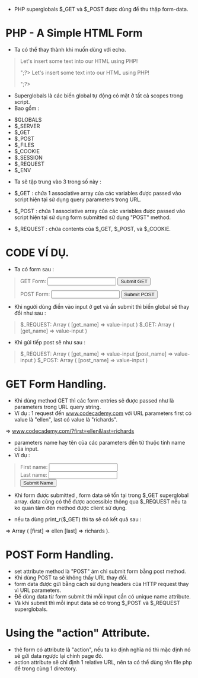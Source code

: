 - PHP superglobals $_GET và $_POST được dùng để thu thập form-data.

# PHP - A Simple HTML Form
- Ta có thể thay <?php ?> thành <?= ?> khi muốn dùng với echo.

>    <?php echo "<p>Let's insert some text into our HTML using PHP!</p>";?>
>    <?= "<p>Let's insert some text into our HTML using PHP!</p>";?>

- Superglobals là các biến global tự động có mặt ở tất cả scopes trong script.
- Bao gồm :

+   $GLOBALS
+   $_SERVER
+   $_GET
+   $_POST
+   $_FILES
+   $_COOKIE
+   $_SESSION
+   $_REQUEST
+   $_ENV

- Ta sẽ tập trung vào 3 trong số này :

* $_GET :  chứa 1 associative array của các variables được passed vào script hiện tại sử dụng query parameters trong URL.

* $_POST : chứa 1 associative array của các variables được passed vào script hiện tại sử dụng form submitted sử dụng "POST" method.

* $_REQUEST : chứa contents của $_GET, $_POST, và $_COOKIE.

# CODE VÍ DỤ.
- Ta có form sau :

>   <form method="get">
>       GET Form: <input type="text" name="get_name">
>       <input type="submit" value="Submit GET">
>   </form>
>   <form method="post">
>       POST Form: <input type="text" name="post_name">
>       <input type="submit" value="Submit POST">
>   </form>

- Khi người dùng điền vào input ở get và ấn submit thì biến global sẽ thay đổi như sau :

>   $_REQUEST: Array ( [get_name] => value-input )
>   $_GET: Array ( [get_name] => value-input )

- Khi gửi tiếp post sẽ như sau :

>   $_REQUEST: Array ( [get_name] => value-input [post_name] => value-input )
>   $_POST: Array ( [post_name] => value-input )

# GET Form Handling.
- Khi dùng method GET thì các form entries sẽ được passed như là parameters trong URL query string.
- Ví dụ : 1 request đến www.codecademy.com với URL parameters first có value là "ellen", last có value là "richards".

=> www.codecademy.com/?first=ellen&last=richards

- parameters name hay tên của các parameters đền từ thuộc tính name của input.
- Ví dụ :

>   <form method="get">
>   First name: <input type="text" name="first">
>   <br>
>   Last name: <input type="text" name="last">
>   <br>
>   <input type="submit" value="Submit Name">
>   </form>

- Khi form được submitted , form data sẽ tồn tại trong $_GET superglobal array. data cũng có thể được accessible thông qua $_REQUEST nếu ta ko quan tâm đén method được client sử dụng.

- nếu ta dùng print_r($_GET) thì ta sẽ có kết quả sau :

=> Array ( [first] => ellen [last] => richards ).

# POST Form Handling.
- set attribute method là "POST" ám chỉ submit form bằng post method.
- Khi dùng POST ta sẽ không thấy URL thay đổi.
- form data được gửi bằng cách sử dụng headers của HTTP request thay vì URL parameters.
- Để dùng data từ form submit thì mỗi input cần có unique name attribute.
- Và khi submit thì mỗi input data sẽ có trong $_POST và $_REQUEST superglobals.

# Using the "action" Attribute.
- thẻ form có attribute là "action", nếu ta ko định nghĩa nó thì mặc định nó sẽ gửi data ngược lại chính page đó.
- action attribute sẽ chỉ định 1 relative URL,  nên ta có thể dùng tên file php để trong cùng 1 directory.
